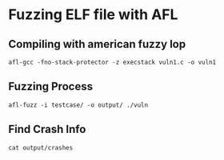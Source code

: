 # Fuzzing ELF file with AFL

Compiling with american fuzzy lop
--------------------------------------------
    afl-gcc -fno-stack-protector -z execstack vuln1.c -o vuln1

Fuzzing Process
--------------------------------------------
    afl-fuzz -i testcase/ -o output/ ./vuln

Find Crash Info
--------------------------------------------
    cat output/crashes 

